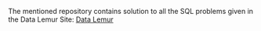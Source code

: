 The mentioned repository contains solution to all the SQL problems given in the Data Lemur Site: [Data Lemur]([https://datalemur.com/questions?category=SQL])
